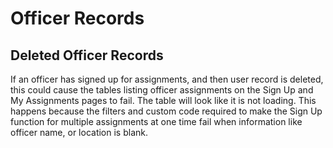 # Officer Records

## Deleted Officer Records

If an officer has signed up for assignments, and then user record is deleted, this could cause the tables listing officer assignments on the Sign Up and My Assignments pages to fail. The table will look like it is not loading. This happens because the filters and custom code required to make the Sign Up function for multiple assignments at one time fail when information like officer name, or location is blank. 

